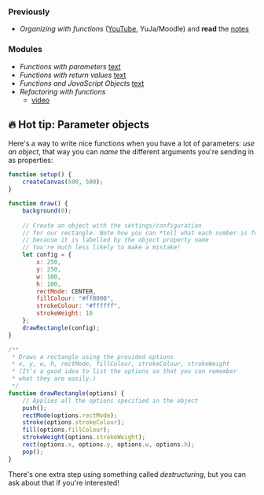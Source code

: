 ### Previously

- *Organizing with functions* ([YouTube](MISSING_LINK), YuJa/Moodle) and **read** the [notes](../instructions/organizing-with-functions.md)

### Modules

- *Functions with parameters* [text](./functions-with-parameters.md)
- *Functions with return values* [text](./functions-with-return-values.md)
- *Functions and JavaScript Objects* [text](./functions-and-javascript-objects.md)
- *Refactoring with functions* 
    - [video]()

## 🔥 Hot tip: Parameter objects

Here's a way to write nice functions when you have a lot of parameters: *use an object*, that way you can *name* the different arguments you're sending in as properties:

```javascript
function setup() {
    createCanvas(500, 500);
}

function draw() {
    background(0);
    
    // Create an object with the settings/configuration
    // for our rectangle. Note how you can *tell what each number is for*
    // because it is labelled by the object property name
    // You're much less likely to make a mistake!
    let config = {
        x: 250,
        y: 250,
        w: 100,
        h: 100,
        rectMode: CENTER,
        fillColour: "#ff0000",
        strokeColour: "#ffffff",
        strokeWeight: 10
    };
    drawRectangle(config);
}

/**
 * Draws a rectangle using the provided options
 * x, y, w, h, rectMode, fillColour, strokeColour, strokeWeight
 * (It's a good idea to list the options so that you can remember
 * what they are easily.)
 */
function drawRectangle(options) {
    // Applies all the options specified in the object
    push();
    rectMode(options.rectMode);
    stroke(options.strokeColour);
    fill(options.fillColour);
    strokeWeight(options.strokeWeight);
    rect(options.x, options.y, options.w, options.h);
    pop();
}
```

There's one extra step using something called *destructuring*, but you can ask about that if you're interested!